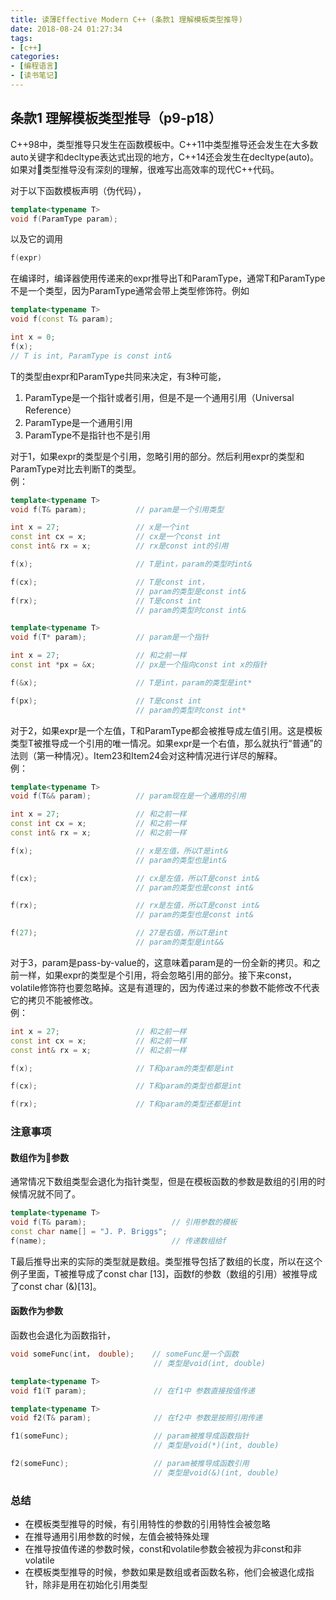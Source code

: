 ```yaml
---
title: 读薄Effective Modern C++ (条款1 理解模板类型推导)
date: 2018-08-24 01:27:34
tags: 
- [c++]
categories:
- [编程语言]
- [读书笔记]
---
```


## 条款1 理解模板类型推导（p9-p18）
C++98中，类型推导只发生在函数模板中。C++11中类型推导还会发生在大多数auto关键字和decltype表达式出现的地方，C++14还会发生在decltype(auto)。如果对类型推导没有深刻的理解，很难写出高效率的现代C++代码。      

<!-- more -->
对于以下函数模板声明（伪代码），
```cpp
template<typename T>
void f(ParamType param);
```
以及它的调用
```cpp
f(expr)
```
在编译时，编译器使用传递来的expr推导出T和ParamType，通常T和ParamType不是一个类型，因为ParamType通常会带上类型修饰符。例如
```cpp
template<typename T>
void f(const T& param);

int x = 0;
f(x);
// T is int, ParamType is const int&
```
T的类型由expr和ParamType共同来决定，有3种可能，    
1. ParamType是一个指针或者引用，但是不是一个通用引用（Universal Reference）    
2. ParamType是一个通用引用      
3. ParamType不是指针也不是引用     

对于1，如果expr的类型是个引用，忽略引用的部分。然后利用expr的类型和ParamType对比去判断T的类型。    
例：
```cpp
template<typename T>
void f(T& param);           // param是一个引用类型

int x = 27;                 // x是一个int
const int cx = x;           // cx是一个const int
const int& rx = x;          // rx是const int的引用

f(x);                       // T是int，param的类型时int&

f(cx);                      // T是const int，
                            // param的类型是const int&
f(rx);                      // T是const int
                            // param的类型时const int&
```
```cpp
template<typename T>
void f(T* param);           // param是一个指针

int x = 27;                 // 和之前一样
const int *px = &x;         // px是一个指向const int x的指针

f(&x);                      // T是int，param的类型是int*

f(px);                      // T是const int
                            // param的类型时const int*
```

对于2，如果expr是一个左值，T和ParamType都会被推导成左值引用。这是模板类型T被推导成一个引用的唯一情况。如果expr是一个右值，那么就执行“普通”的法则（第一种情况）。Item23和Item24会对这种情况进行详尽的解释。  
例：
```cpp
template<typename T>
void f(T&& param);          // param现在是一个通用的引用

int x = 27;                 // 和之前一样
const int cx = x;           // 和之前一样
const int& rx = x;          // 和之前一样

f(x);                       // x是左值，所以T是int&
                            // param的类型也是int&

f(cx);                      // cx是左值，所以T是const int&
                            // param的类型也是const int&

f(rx);                      // rx是左值，所以T是const int&
                            // param的类型也是const int&

f(27);                      // 27是右值，所以T是int
                            // param的类型是int&&
```

对于3，param是pass-by-value的，这意味着param是的一份全新的拷贝。和之前一样，如果expr的类型是个引用，将会忽略引用的部分。接下来const，volatile修饰符也要忽略掉。这是有道理的，因为传递过来的参数不能修改不代表它的拷贝不能被修改。    
例：
```cpp
int x = 27;                 // 和之前一样
const int cx = x;           // 和之前一样
const int& rx = x;          // 和之前一样

f(x);                       // T和param的类型都是int

f(cx);                      // T和param的类型也都是int

f(rx);                      // T和param的类型还都是int
```

### 注意事项
#### 数组作为参数      
通常情况下数组类型会退化为指针类型，但是在模板函数的参数是数组的引用的时候情况就不同了。
```cpp
template<typename T>
void f(T& param);                   // 引用参数的模板
const char name[] = "J. P. Briggs";
f(name);                            // 传递数组给f
```
T最后推导出来的实际的类型就是数组。类型推导包括了数组的长度，所以在这个例子里面，T被推导成了const char [13]，函数f的参数（数组的引用）被推导成了const char (&)[13]。          

#### 函数作为参数     
函数也会退化为函数指针，
```cpp
void someFunc(int， double);    // someFunc是一个函数
                                // 类型是void(int, double)

template<typename T>
void f1(T param);               // 在f1中 参数直接按值传递

template<typename T>
void f2(T& param);              // 在f2中 参数是按照引用传递

f1(someFunc);                   // param被推导成函数指针
                                // 类型是void(*)(int, double)

f2(someFunc);                   // param被推导成函数引用
                                // 类型是void(&)(int, double)
```


### 总结
- 在模板类型推导的时候，有引用特性的参数的引用特性会被忽略
- 在推导通用引用参数的时候，左值会被特殊处理
- 在推导按值传递的参数时候，const和volatile参数会被视为非const和非volatile
- 在模板类型推导的时候，参数如果是数组或者函数名称，他们会被退化成指针，除非是用在初始化引用类型













